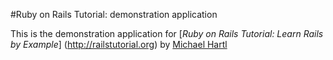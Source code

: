 #Ruby on Rails Tutorial: demonstration application

This is the demonstration application for [*Ruby on Rails Tutorial: Learn Rails by Example*]
(http://railstutorial.org) by [Michael Hartl](http://michaelhartl)